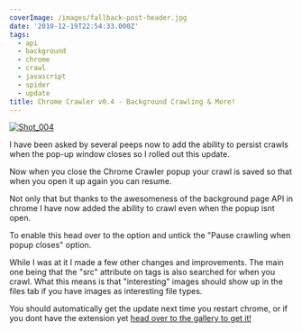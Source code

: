 ```yaml
---
coverImage: /images/fallback-post-header.jpg
date: '2010-12-19T22:54:33.000Z'
tags:
  - api
  - background
  - chrome
  - crawl
  - javascript
  - spider
  - update
title: Chrome Crawler v0.4 - Background Crawling & More!
---
```


[![](/wp-content/uploads/2010/12/Shot_0041.png "Shot_004")](/wp-content/uploads/2010/12/Shot_0041.png)

I have been asked by several peeps now to add the ability to persist crawls when the pop-up window closes so I rolled out this update.

<!-- more -->

Now when you close the Chrome Crawler popup your crawl is saved so that when you open it up again you can resume.

Not only that but thanks to the awesomeness of the background page API in chrome I have now added the ability to crawl even when the popup isnt open.

To enable this head over to the option and untick the "Pause crawling when popup closes" option.

While I was at it I made a few other changes and improvements. The main one being that the "src" attribute on tags is also searched for when you crawl. What this means is that "interesting" images should show up in the files tab if you have images as interesting file types.

You should automatically get the update next time you restart chrome, or if you dont have the extension yet [head over to the gallery to get it!](https://chrome.google.com/extensions/detail/amjiobljggbfblhmiadbhpjbjakbkldd/)
